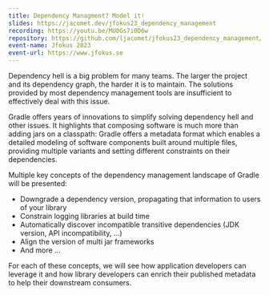 ```yaml
---
title: Dependency Managment? Model it!
slides: https://jacomet.dev/jfokus23_dependency_management
recording: https://youtu.be/MU0Gs7i0D6w
repository: https://github.com/ljacomet/jfokus23_dependency_management/
event-name: Jfokus 2023
event-url: https://www.jfokus.se
---
```


Dependency hell is a big problem for many teams.
The larger the project and its dependency graph, the harder it is to maintain.
The solutions provided by most dependency management tools are insufficient to effectively deal with this issue.

Gradle offers years of innovations to simplify solving dependency hell and other issues.
It highlights that composing software is much more than adding jars on a classpath:
Gradle offers a metadata format which enables a detailed modeling of software components built around multiple files, providing multiple variants and setting different constraints on their dependencies.

Multiple key concepts of the dependency management landscape of Gradle will be presented:

* Downgrade a dependency version, propagating that information to users of your library
* Constrain logging libraries at build time
* Automatically discover incompatible transitive dependencies (JDK version, API incompatibility, …)
* Align the version of multi jar frameworks
* And more …

For each of these concepts, we will see how application developers can leverage it and how library developers can enrich their published metadata to help their downstream consumers.
